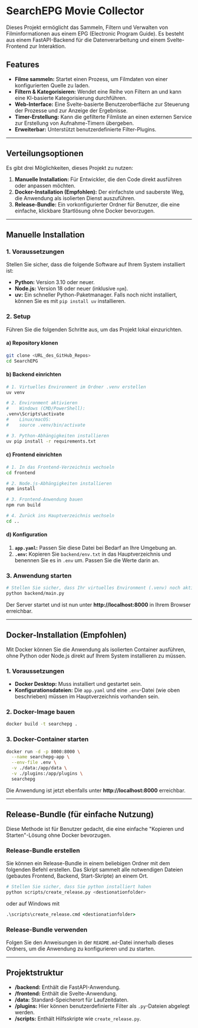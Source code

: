 # SearchEPG Movie Collector

Dieses Projekt ermöglicht das Sammeln, Filtern und Verwalten von Filminformationen aus einem EPG (Electronic Program Guide). Es besteht aus einem FastAPI-Backend für die Datenverarbeitung und einem Svelte-Frontend zur Interaktion.

## Features

- **Filme sammeln:** Startet einen Prozess, um Filmdaten von einer konfigurierten Quelle zu laden.
- **Filtern & Kategorisieren:** Wendet eine Reihe von Filtern an und kann eine KI-basierte Kategorisierung durchführen.
- **Web-Interface:** Eine Svelte-basierte Benutzeroberfläche zur Steuerung der Prozesse und zur Anzeige der Ergebnisse.
- **Timer-Erstellung:** Kann die gefilterte Filmliste an einen externen Service zur Erstellung von Aufnahme-Timern übergeben.
- **Erweiterbar:** Unterstützt benutzerdefinierte Filter-Plugins.

---

## Verteilungsoptionen

Es gibt drei Möglichkeiten, dieses Projekt zu nutzen:

1.  **Manuelle Installation:** Für Entwickler, die den Code direkt ausführen oder anpassen möchten.
2.  **Docker-Installation (Empfohlen):** Der einfachste und sauberste Weg, die Anwendung als isolierten Dienst auszuführen.
3.  **Release-Bundle:** Ein vorkonfigurierter Ordner für Benutzer, die eine einfache, klickbare Startlösung ohne Docker bevorzugen.

---

## Manuelle Installation

### 1. Voraussetzungen

Stellen Sie sicher, dass die folgende Software auf Ihrem System installiert ist:

- **Python:** Version 3.10 oder neuer.
- **Node.js:** Version 18 oder neuer (inklusive `npm`).
- **uv:** Ein schneller Python-Paketmanager. Falls noch nicht installiert, können Sie es mit `pip install uv` installieren.

### 2. Setup

Führen Sie die folgenden Schritte aus, um das Projekt lokal einzurichten.

#### a) Repository klonen

```bash
git clone <URL_des_GitHub_Repos>
cd SearchEPG
```

#### b) Backend einrichten

```bash
# 1. Virtuelles Environment im Ordner .venv erstellen
uv venv

# 2. Environment aktivieren
#    Windows (CMD/PowerShell):
.venv\Scripts\activate
#    Linux/macOS:
#    source .venv/bin/activate

# 3. Python-Abhängigkeiten installieren
uv pip install -r requirements.txt
```

#### c) Frontend einrichten

```bash
# 1. In das Frontend-Verzeichnis wechseln
cd frontend

# 2. Node.js-Abhängigkeiten installieren
npm install

# 3. Frontend-Anwendung bauen
npm run build

# 4. Zurück ins Hauptverzeichnis wechseln
cd ..
```

#### d) Konfiguration

1.  **`app.yaml`:** Passen Sie diese Datei bei Bedarf an Ihre Umgebung an.
2.  **`.env`:** Kopieren Sie `backend/env.txt` in das Hauptverzeichnis und benennen Sie es in `.env` um. Passen Sie die Werte darin an.

### 3. Anwendung starten

```bash
# Stellen Sie sicher, dass Ihr virtuelles Environment (.venv) noch aktiviert ist
python backend/main.py
```

Der Server startet und ist nun unter **http://localhost:8000** in Ihrem Browser erreichbar.

---

## Docker-Installation (Empfohlen)

Mit Docker können Sie die Anwendung als isolierten Container ausführen, ohne Python oder Node.js direkt auf Ihrem System installieren zu müssen.

### 1. Voraussetzungen

- **Docker Desktop:** Muss installiert und gestartet sein.
- **Konfigurationsdateien:** Die `app.yaml` und eine `.env`-Datei (wie oben beschrieben) müssen im Hauptverzeichnis vorhanden sein.

### 2. Docker-Image bauen

```bash
docker build -t searchepg .
```

### 3. Docker-Container starten

```bash
docker run -d -p 8000:8000 \
  --name searchepg-app \
  --env-file .env \
  -v ./data:/app/data \
  -v ./plugins:/app/plugins \
  searchepg
```

Die Anwendung ist jetzt ebenfalls unter **http://localhost:8000** erreichbar.

---

## Release-Bundle (für einfache Nutzung)

Diese Methode ist für Benutzer gedacht, die eine einfache "Kopieren und Starten"-Lösung ohne Docker bevorzugen.

### Release-Bundle erstellen

Sie können ein Release-Bundle in einem beliebigen Ordner mit dem folgenden Befehl erstellen. Das Skript sammelt alle notwendigen Dateien (gebautes Frontend, Backend, Start-Skripte) an einem Ort.


```bash
# Stellen Sie sicher, dass Sie python installiert haben
python scripts/create_release.py <destionationfolder>
```

oder auf Windows mit
``` cmd
.\scripts\create_release.cmd <destionationfolder>
```

### Release-Bundle verwenden

Folgen Sie den Anweisungen in der `README.md`-Datei innerhalb dieses Ordners, um die Anwendung zu konfigurieren und zu starten.

---

## Projektstruktur

- **/backend:** Enthält die FastAPI-Anwendung.
- **/frontend:** Enthält die Svelte-Anwendung.
- **/data:** Standard-Speicherort für Laufzeitdaten.
- **/plugins:** Hier können benutzerdefinierte Filter als `.py`-Dateien abgelegt werden.
- **/scripts:** Enthält Hilfsskripte wie `create_release.py`.
